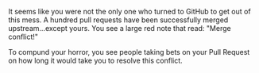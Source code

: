 It seems like you were not the only one who turned to GitHub to get out of this mess. 
A hundred pull requests have been successfully merged upstream...except yours. You see a large red note that read: "Merge conflict!"

To compund your horror, you see people taking bets on your Pull Request on how long it would take you to resolve
this conflict. 